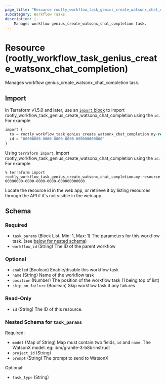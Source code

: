 ```yaml
---
page_title: "Resource rootly_workflow_task_genius_create_watsonx_chat_completion - terraform-provider-rootly"
subcategory: Workflow Tasks
description: |-
    Manages workflow genius_create_watsonx_chat_completion task.
---
```


# Resource (rootly_workflow_task_genius_create_watsonx_chat_completion)

Manages workflow genius_create_watsonx_chat_completion task.



## Import

In Terraform v1.5.0 and later, use an [`import` block](https://developer.hashicorp.com/terraform/language/import) to import rootly_workflow_task_genius_create_watsonx_chat_completion using the `id`. For example:

```terraform
import {
  to = rootly_workflow_task_genius_create_watsonx_chat_completion.my-resource
  id = "00000000-0000-0000-0000-000000000000"
}
```

Using `terraform import`, import rootly_workflow_task_genius_create_watsonx_chat_completion using the `id`. For example:

```console
% terraform import rootly_workflow_task_genius_create_watsonx_chat_completion.my-resource 00000000-0000-0000-0000-000000000000
```

Locate the resource id in the web app, or retrieve it by listing resources through the API if it's not visible in the web app.

<!-- schema generated by tfplugindocs -->
## Schema

### Required

- `task_params` (Block List, Min: 1, Max: 1) The parameters for this workflow task. (see [below for nested schema](#nestedblock--task_params))
- `workflow_id` (String) The ID of the parent workflow

### Optional

- `enabled` (Boolean) Enable/disable this workflow task
- `name` (String) Name of the workflow task
- `position` (Number) The position of the workflow task (1 being top of list)
- `skip_on_failure` (Boolean) Skip workflow task if any failures

### Read-Only

- `id` (String) The ID of this resource.

<a id="nestedblock--task_params"></a>
### Nested Schema for `task_params`

Required:

- `model` (Map of String) Map must contain two fields, `id` and `name`. The WatsonX model. eg: ibm/granite-3-b8b-instruct
- `project_id` (String)
- `prompt` (String) The prompt to send to WatsonX

Optional:

- `task_type` (String)
